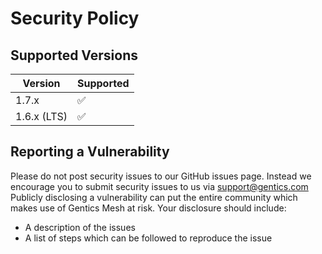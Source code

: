 # Security Policy

## Supported Versions


| Version | Supported          |
| ------- | ------------------ |
| 1.7.x   | :white_check_mark: |
| 1.6.x (LTS)   | :white_check_mark: |

## Reporting a Vulnerability

Please do not post security issues to our GitHub issues page. Instead we encourage you to submit security issues to us via support@gentics.com
Publicly disclosing a vulnerability can put the entire community which makes use of Gentics Mesh at risk.
Your disclosure should include:
- A description of the issues
- A list of steps which can be followed to reproduce the issue

